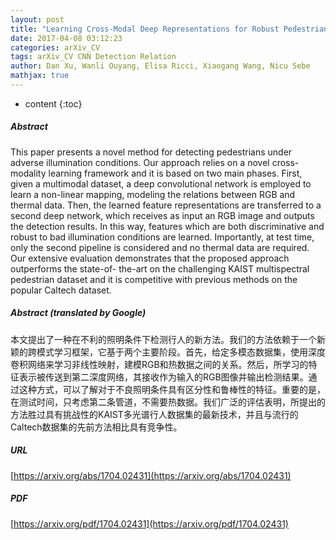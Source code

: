 ```yaml
---
layout: post
title: "Learning Cross-Modal Deep Representations for Robust Pedestrian Detection"
date: 2017-04-08 03:12:23
categories: arXiv_CV
tags: arXiv_CV CNN Detection Relation
author: Dan Xu, Wanli Ouyang, Elisa Ricci, Xiaogang Wang, Nicu Sebe
mathjax: true
---
```


* content
{:toc}

##### Abstract
This paper presents a novel method for detecting pedestrians under adverse illumination conditions. Our approach relies on a novel cross-modality learning framework and it is based on two main phases. First, given a multimodal dataset, a deep convolutional network is employed to learn a non-linear mapping, modeling the relations between RGB and thermal data. Then, the learned feature representations are transferred to a second deep network, which receives as input an RGB image and outputs the detection results. In this way, features which are both discriminative and robust to bad illumination conditions are learned. Importantly, at test time, only the second pipeline is considered and no thermal data are required. Our extensive evaluation demonstrates that the proposed approach outperforms the state-of- the-art on the challenging KAIST multispectral pedestrian dataset and it is competitive with previous methods on the popular Caltech dataset.

##### Abstract (translated by Google)
本文提出了一种在不利的照明条件下检测行人的新方法。我们的方法依赖于一个新颖的跨模式学习框架，它基于两个主要阶段。首先，给定多模态数据集，使用深度卷积网络来学习非线性映射，建模RGB和热数据之间的关系。然后，所学习的特征表示被传送到第二深度网络，其接收作为输入的RGB图像并输出检测结果。通过这种方式，可以了解对于不良照明条件具有区分性和鲁棒性的特征。重要的是，在测试时间，只考虑第二条管道，不需要热数据。我们广泛的评估表明，所提出的方法胜过具有挑战性的KAIST多光谱行人数据集的最新技术，并且与流行的Caltech数据集的先前方法相比具有竞争性。

##### URL
[https://arxiv.org/abs/1704.02431](https://arxiv.org/abs/1704.02431)

##### PDF
[https://arxiv.org/pdf/1704.02431](https://arxiv.org/pdf/1704.02431)

